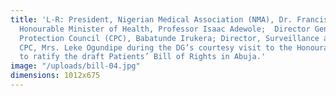 ```yaml
---
title: 'L-R: President, Nigerian Medical Association (NMA), Dr. Francis Faduyile;
  Honourable Minister of Health, Professor Isaac Adewole;  Director General, Consumer
  Protection Council (CPC), Babatunde Irukera; Director, Surveillance and Enforcement
  CPC, Mrs. Leke Ogundipe during the DG’s courtesy visit to the Honourable Minister
  to ratify the draft Patients’ Bill of Rights in Abuja.'
image: "/uploads/bill-04.jpg"
dimensions: 1012x675
---
```


